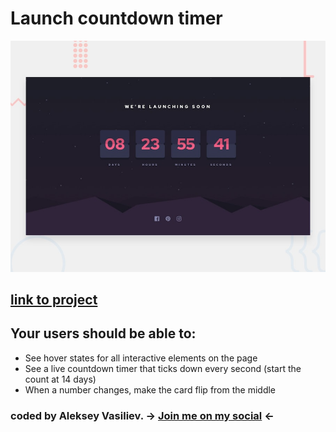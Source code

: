 # Launch countdown timer

![Design preview for the Launch countdown timer coding challenge](./design/desktop-preview.jpg)

## [link to project](https://launch-countdown-timer-smoky.vercel.app/)

## Your users should be able to:

- See hover states for all interactive elements on the page
- See a live countdown timer that ticks down every second (start the count at 14 days)
- When a number changes, make the card flip from the middle

### coded by Aleksey Vasiliev. -> [Join me on my social](https://vk.com/alekseyvy) <-
